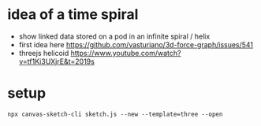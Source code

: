 # idea of a time spiral
- show linked data stored on a pod in an infinite spiral / helix
- first idea here https://github.com/vasturiano/3d-force-graph/issues/541
- threejs helicoid https://www.youtube.com/watch?v=tf1Ki3UXjrE&t=2019s

# setup

```
npx canvas-sketch-cli sketch.js --new --template=three --open

```
